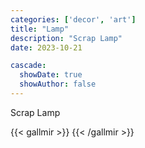 ```yaml
---
categories: ['decor', 'art']
title: "Lamp"
description: "Scrap Lamp"
date: 2023-10-21

cascade:
  showDate: true
  showAuthor: false
---
```


Scrap Lamp

{{< gallmir >}}
{{< /gallmir >}}

